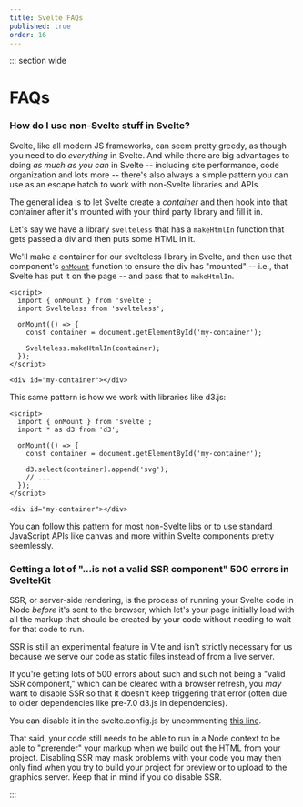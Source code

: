 ```yaml
---
title: Svelte FAQs
published: true
order: 16
---
```


::: section wide

# FAQs

### How do I use non-Svelte stuff in Svelte?

Svelte, like all modern JS frameworks, can seem pretty greedy, as though you need to do _everything_ in Svelte. And while there are big advantages to doing _as much as you can_ in Svelte -- including site performance, code organization and lots more -- there's also always a simple pattern you can use as an escape hatch to work with non-Svelte libraries and APIs.

The general idea is to let Svelte create a _container_ and then hook into that container after it's mounted with your third party library and fill it in.

Let's say we have a library `svelteless` that has a `makeHtmlIn` function that gets passed a div and then puts some HTML in it.

We'll make a container for our svelteless library in Svelte, and then use that component's [`onMount`](https://svelte.dev/tutorial/onmount) function to ensure the div has "mounted" -- i.e., that Svelte has put it on the page -- and pass that to `makeHtmlIn`.

```svelte
<script>
  import { onMount } from 'svelte';
  import Svelteless from 'svelteless';

  onMount(() => {
    const container = document.getElementById('my-container');

    Svelteless.makeHtmlIn(container);
  });
</script>

<div id="my-container"></div>
```

This same pattern is how we work with libraries like d3.js:

```svelte
<script>
  import { onMount } from 'svelte';
  import * as d3 from 'd3';

  onMount(() => {
    const container = document.getElementById('my-container');

    d3.select(container).append('svg');
    // ...
  });
</script>

<div id="my-container"></div>
```

You can follow this pattern for most non-Svelte libs or to use standard JavaScript APIs like canvas and more within Svelte components pretty seemlessly.

### Getting a lot of "...is not a valid SSR component" 500 errors in SvelteKit

SSR, or server-side rendering, is the process of running your Svelte code in Node _before_ it's sent to the browser, which let's your page initially load with all the markup that should be created by your code without needing to wait for that code to run.

SSR is still an experimental feature in Vite and isn't strictly necessary for us because we serve our code as static files instead of from a live server.

If you're getting lots of 500 errors about such and such not being a "valid SSR component," which can be cleared with a browser refresh, you _may_ want to disable SSR so that it doesn't keep triggering that error (often due to older dependencies like pre-7.0 d3.js in dependencies).

You can disable it in the svelte.config.js by uncommenting [this line](https://github.com/reuters-graphics/bluprint_graphics-kit/blob/master/svelte.config.js#L42).

That said, your code still needs to be able to run in a Node context to be able to "prerender" your markup when we build out the HTML from your project. Disabling SSR may mask problems with your code you may then only find when you try to build your project for preview or to upload to the graphics server. Keep that in mind if you do disable SSR.

:::
